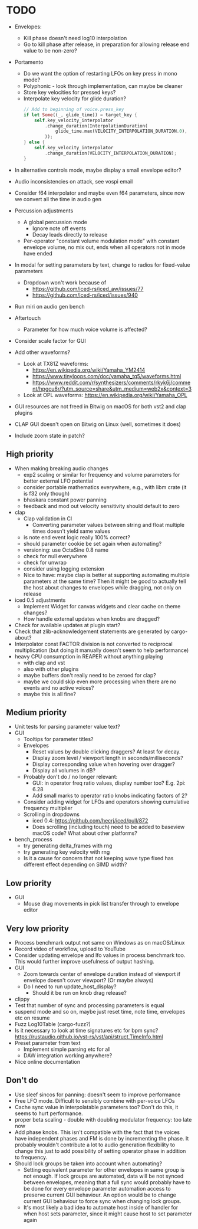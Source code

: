 # TODO

* Envelopes:
  * Kill phase doesn't need log10 interpolation
  * Go to kill phase after release, in preparation for allowing release end
    value to be non-zero?
* Portamento
  * Do we want the option of restarting LFOs on key press in mono mode?
  * Polyphonic - look through implementation, can maybe be cleaner
  * Store key velocities for pressed keys?
  * Interpolate key velocity for glide duration?
    ```rust
    // Add to beginning of voice.press_key
    if let Some((_, glide_time)) = target_key {
        self.key_velocity_interpolator
            .change_duration(InterpolationDuration(
                glide_time.max(VELOCITY_INTERPOLATION_DURATION.0),
            ));
    } else {
        self.key_velocity_interpolator
            .change_duration(VELOCITY_INTERPOLATION_DURATION);
    }
    ```
* In alternative controls mode, maybe display a small envelope editor?

* Audio inconsistencies on attack, see vospi email
* Consider f64 interpolator and maybe even f64 parameters, since now we
  convert all the time in audio gen
* Percussion adjustments
  * A global percussion mode
    * Ignore note off events
    * Decay leads directly to release
  * Per-operator "constant volume modulation mode" with constant envelope
    volume, no mix out, ends when all operators not in mode have ended

* In modal for setting parameters by text, change to radios for fixed-value
  parameters
  * Dropdown won't work because of
    * https://github.com/iced-rs/iced_aw/issues/77
    * https://github.com/iced-rs/iced/issues/940
* Run miri on audio gen bench
* Aftertouch
  * Parameter for how much voice volume is affected?
* Consider scale factor for GUI
* Add other waveforms?
  * Look at TX81Z waveforms:
    * https://en.wikipedia.org/wiki/Yamaha_YM2414
    * https://www.tinyloops.com/doc/yamaha_tq5/waveforms.html
    * https://www.reddit.com/r/synthesizers/comments/rkyk6j/comment/hpgcu6r/?utm_source=share&utm_medium=web2x&context=3
  * Look at OPL waveforms: https://en.wikipedia.org/wiki/Yamaha_OPL
* GUI resources are not freed in Bitwig on macOS for both vst2 and clap plugins
* CLAP GUI doesn't open on Bitwig on Linux (well, sometimes it does)
* Include zoom state in patch?

## High priority

* When making breaking audio changes
  * exp2 scaling or similar for frequency and volume parameters for better
    external LFO potential
  * consider portable mathematics everywhere, e.g., with libm crate (it is f32
    only though)
  * bhaskara constant power panning
  * feedback and mod out velocity sensitivity should default to zero
* clap
  * Clap validation in CI
    * Converting parameter values between string and float multiple times
      doesn't yield same values
  * is note end event logic really 100% correct?
  * should parameter cookie be set again when automating?
  * versioning: use OctaSine 0.8 name
  * check for null everywhere
  * check for unwrap
  * consider using logging extension
  * Nice to have: maybe clap is better at supporting automating multiple
    parameters at the same time? Then it might be good to actually tell
    the host about changes to envelopes while dragging, not only on release
* iced 0.5 adjustments
  * Implement Widget for canvas widgets and clear cache on theme changes?
  * How handle external updates when knobs are dragged?
* Check for available updates at plugin start?
* Check that zlib-acknowledgement statements are generated by cargo-about?
* Interpolator const FACTOR division is not converted to reciprocal
  multiplication (but doing it manually doesn't seem to help
  performance)
* heavy CPU consumption in REAPER without anything playing
  * with clap and vst
  * also with other plugins
  * maybe buffers don't really need to be zeroed for clap?
  * maybe we could skip even more processing when there are no events and no
    active voices?
  * maybe this is all fine?

## Medium priority
* Unit tests for parsing parameter value text?
* GUI
  * Tooltips for parameter titles?
  * Envelopes
    * Reset values by double clicking draggers? At least for decay.
    * Display zoom level / viewport length in seconds/milliseconds?
    * Display corresponding value when hovering over dragger?
    * Display all volumes in dB?
  * Probably don't do / no longer relevant:
    * GUI: in operator freq ratio values, display number too? E.g. 2pi: 6.28
    * Add small marks to operator ratio knobs indicating factors of 2?
  * Consider adding widget for LFOs and operators showing cumulative
    frequency multiplier
  * Scrolling in dropdowns
    * iced 0.4: https://github.com/hecrj/iced/pull/872
    * Does scrolling (including touch) need to be added to baseview
      macOS code? What about other platforms?
* bench_process
  * try generating delta_frames with rng
  * try generating key velocity with rng
  * Is it a cause for concern that not keeping wave type fixed has different
    effect depending on SIMD width?

## Low priority

* GUI
  * Mouse drag movements in pick list transfer through to envelope editor

## Very low priority

* Process benchmark output not same on Windows as on macOS/Linux
* Record video of workflow, upload to YouTube
* Consider updating envelope and lfo values in process benchmark too. This
  would further improve usefulness of output hashing.
* GUI
  * Zoom towards center of envelope duration instead of viewport if
    envelope doesn't cover viewport? (Or maybe always)
  * Do I need to run update_host_display?
    * Should it be run on knob drag release?
* clippy
* Test that number of sync and processing parameters is equal
* suspend mode and so on, maybe just reset time, note time, envelopes etc on resume
* Fuzz Log10Table (cargo-fuzz?)
* Is it necessary to look at time signatures etc for bpm sync?
  https://rustaudio.github.io/vst-rs/vst/api/struct.TimeInfo.html
* Preset parameter from text
  * Implement simple parsing etc for all
  * DAW integration working anywhere?
* Nice online documentation

## Don't do

* Use sleef sincos for panning: doesn't seem to improve performance
* Free LFO mode. Difficult to sensibly combine with per-voice LFOs
* Cache sync value in interpolatable parameters too? Don't do this, it seems
  to hurt performance.
* proper beta scaling - double with doubling modulator frequency: too late now
* Add phase knobs. This isn't compatible with the fact that the voices have
  independent phases and FM is done by incrementing the phase. It probably
  wouldn't contribute a lot to audio generation flexibility to change this
  just to add possibility of setting operator phase in addition to frequency.
* Should lock groups be taken into account when automating?
  * Setting equivalent parameter for other envelopes in same group is not
    enough. If lock groups are automated, data will be not synced between
    envelopes, meaning that a full sync would probably have to be done for
    every envelope parameter automation access to preserve current GUI
    behaviour. An option would be to change current GUI behaviour to force
    sync when changing lock groups.
  * It's most likely a bad idea to automate host inside of handler for when
    host sets parameter, since it might cause host to set parameter again
